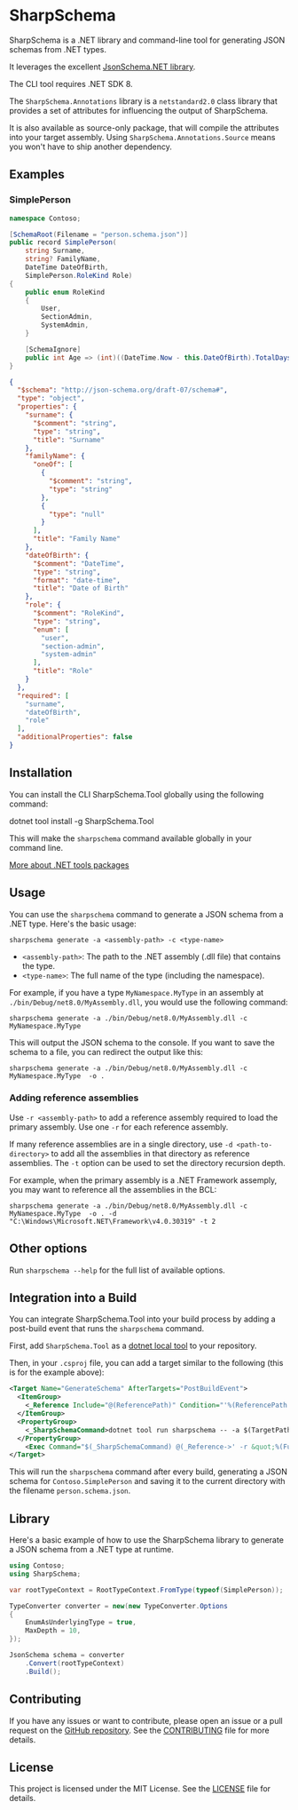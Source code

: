 # SharpSchema

SharpSchema is a .NET library and command-line tool for generating JSON schemas from .NET types.

It leverages the excellent [JsonSchema.NET library](https://github.com/gregsdennis/json-everything).

The CLI tool requires .NET SDK 8.

The `SharpSchema.Annotations` library is a `netstandard2.0` class library that provides a set
of attributes for influencing the output of SharpSchema.

It is also available as source-only package, that will compile the attributes into your target assembly.
Using `SharpSchema.Annotations.Source` means you won't have to ship another dependency.

## Examples

### SimplePerson

```csharp
namespace Contoso;

[SchemaRoot(Filename = "person.schema.json")]
public record SimplePerson(
    string Surname,
    string? FamilyName,
    DateTime DateOfBirth,
    SimplePerson.RoleKind Role)
{
    public enum RoleKind
    {
        User,
        SectionAdmin,
        SystemAdmin,
    }

    [SchemaIgnore]
    public int Age => (int)((DateTime.Now - this.DateOfBirth).TotalDays / 365.25);
}

```

```json
{
  "$schema": "http://json-schema.org/draft-07/schema#",
  "type": "object",
  "properties": {
    "surname": {
      "$comment": "string",
      "type": "string",
      "title": "Surname"
    },
    "familyName": {
      "oneOf": [
        {
          "$comment": "string",
          "type": "string"
        },
        {
          "type": "null"
        }
      ],
      "title": "Family Name"
    },
    "dateOfBirth": {
      "$comment": "DateTime",
      "type": "string",
      "format": "date-time",
      "title": "Date of Birth"
    },
    "role": {
      "$comment": "RoleKind",
      "type": "string",
      "enum": [
        "user",
        "section-admin",
        "system-admin"
      ],
      "title": "Role"
    }
  },
  "required": [
    "surname",
    "dateOfBirth",
    "role"
  ],
  "additionalProperties": false
}
```

## Installation

You can install the CLI SharpSchema.Tool globally using the following command:

dotnet tool install -g SharpSchema.Tool

This will make the `sharpschema` command available globally in your command line.

[More about .NET tools packages](https://learn.microsoft.com/en-us/dotnet/core/tools/global-tools)

## Usage

You can use the `sharpschema` command to generate a JSON schema from a .NET type. Here's the basic usage:

`sharpschema generate -a <assembly-path> -c <type-name>`

- `<assembly-path>`: The path to the .NET assembly (.dll file) that contains the type.
- `<type-name>`: The full name of the type (including the namespace).

For example, if you have a type `MyNamespace.MyType` in an assembly at `./bin/Debug/net8.0/MyAssembly.dll`, you would use the following command:

`sharpschema generate -a ./bin/Debug/net8.0/MyAssembly.dll -c MyNamespace.MyType`

This will output the JSON schema to the console. If you want to save the schema to a file, you can redirect the output like this:

`sharpschema generate -a ./bin/Debug/net8.0/MyAssembly.dll -c MyNamespace.MyType  -o .`

### Adding reference assemblies

Use `-r <assembly-path>` to add a reference assembly required to load the primary assembly. Use one `-r` for each reference assembly.

If many reference assemblies are in a single directory, use `-d <path-to-directory>` to add all the assemblies in that directory as reference assemblies. The `-t` option can be used to set the directory recursion depth.

For example, when the primary assembly is a .NET Framework assemply, you may want to reference all the assemblies in the BCL:

`sharpschema generate -a ./bin/Debug/net8.0/MyAssembly.dll -c MyNamespace.MyType  -o . -d "C:\Windows\Microsoft.NET\Framework\v4.0.30319" -t 2`

## Other options

Run `sharpschema --help` for the full list of available options.

## Integration into a Build

You can integrate SharpSchema.Tool into your build process by adding a post-build event that runs the `sharpschema` command.

First, add `SharpSchema.Tool` as a [dotnet local tool](https://learn.microsoft.com/en-us/dotnet/core/tools/global-tools#install-a-local-tool) to your repository.

Then, in your `.csproj` file, you can add a target similar to the following (this is for the example above):

```xml
<Target Name="GenerateSchema" AfterTargets="PostBuildEvent">
  <ItemGroup>
    <_Reference Include="@(ReferencePath)" Condition="'%(ReferencePath.ResolvedFrom)' != 'ImplicitlyExpandDesignTimeFacades'" />
  </ItemGroup>
  <PropertyGroup>
    <_SharpSchemaCommand>dotnet tool run sharpschema -- -a $(TargetPath) -c Contoso.SimplePerson -o . --overwrite</_SharpSchemaCommand>
  </PropertyGroup>
    <Exec Command="$(_SharpSchemaCommand) @(_Reference->' -r &quot;%(FullPath)&quot;', ' ')" />
</Target>
```

This will run the `sharpschema` command after every build, generating a JSON schema for `Contoso.SimplePerson` and saving it to the current directory with the filename `person.schema.json`.

## Library

Here's a basic example of how to use the SharpSchema library to generate a JSON schema from a .NET type at runtime.

```csharp
using Contoso;
using SharpSchema;

var rootTypeContext = RootTypeContext.FromType(typeof(SimplePerson));

TypeConverter converter = new(new TypeConverter.Options
{
    EnumAsUnderlyingType = true,
    MaxDepth = 10,
});

JsonSchema schema = converter
    .Convert(rootTypeContext)
    .Build();
```

## Contributing

If you have any issues or want to contribute, please open an issue or a pull request on the [GitHub repository](https://github.com/tripwill/sharp-schema). See the [CONTRIBUTING](CONTRIBUTING.md) file for more details.

## License

This project is licensed under the MIT License. See the [LICENSE](LICENSE) file for details.
